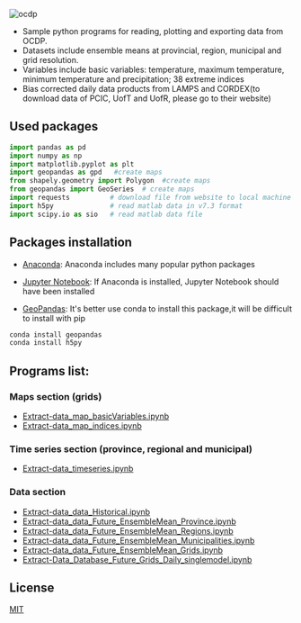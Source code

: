 ![ocdp](https://github.com/ziwangdeng/ocdp.yorku.ca/blob/master/ocdpData/pics/ocdp.PNG)

>
* Sample python programs for reading, plotting and exporting data from OCDP. 
* Datasets include ensemble means at provincial, region, municipal and grid resolution.
* Variables include basic variables: temperature, maximum temperature, minimum temperature and precipitation; 38 extreme indices
* Bias corrected daily data products from LAMPS and CORDEX(to download data of PCIC, UofT and UofR, please go to their website)


## Used packages
```python
import pandas as pd  
import numpy as np
import matplotlib.pyplot as plt 
import geopandas as gpd   #create maps
from shapely.geometry import Polygon  #create maps
from geopandas import GeoSeries  # create maps
import requests          # download file from website to local machine
import h5py              # read matlab data in v7.3 format
import scipy.io as sio   # read matlab data file
```

## Packages installation
* [Anaconda](https://www.anaconda.com/distribution/): Anaconda includes many popular python packages

* [Jupyter Notebook](https://jupyter.readthedocs.io/en/latest/install.html): If Anaconda is installed, Jupyter Notebook should have been installed

* [GeoPandas](http://geopandas.org/install.html): It's better use conda to install this package,it will be difficult to install with pip
```bash
conda install geopandas
conda install h5py
```

## Programs list:
### Maps section (grids)
* [Extract-data_map_basicVariables.ipynb](https://github.com/ziwangdeng/ocdp.yorku.ca/blob/master/ocdpData/pythonCode/Extract-data_map_basicVariables.ipynb)
* [Extract-data_map_indices.ipynb](https://github.com/ziwangdeng/ocdp.yorku.ca/blob/master/ocdpData/pythonCode/Extract-data_map_indices.ipynb)
### Time series section (province, regional and municipal)
* [Extract-data_timeseries.ipynb](https://github.com/ziwangdeng/ocdp.yorku.ca/blob/master/ocdpData/pythonCode/Extract-data_timeseries.ipynb)
### Data section
* [Extract-data_data_Historical.ipynb](Extract-data_data_Historical.ipynb)
* [Extract-data_data_Future_EnsembleMean_Province.ipynb](https://github.com/ziwangdeng/ocdp.yorku.ca/blob/master/ocdpData/pythonCode/Extract-data_data_Future_EnsembleMean_Province.ipynb)
* [Extract-data_data_Future_EnsembleMean_Regions.ipynb](https://github.com/ziwangdeng/ocdp.yorku.ca/blob/master/ocdpData/pythonCode/Extract-data_data_Future_EnsembleMean_Regions.ipynb)
* [Extract-data_data_Future_EnsembleMean_Municipalities.ipynb](https://github.com/ziwangdeng/ocdp.yorku.ca/blob/master/ocdpData/pythonCode/Extract-data_data_Future_EnsembleMean_Municipalities.ipynb)
* [Extract-data_data_Future_EnsembleMean_Grids.ipynb](https://github.com/ziwangdeng/ocdp.yorku.ca/blob/master/ocdpData/pythonCode/Extract-data_data_Future_EnsembleMean_Grids.ipynb)
* [Extract-Data_Database_Future_Grids_Daily_singlemodel.ipynb](https://github.com/ziwangdeng/ocdp.yorku.ca/blob/master/ocdpData/pythonCode/Extract-Data_Database_Future_Grids_Daily_singlemodel.ipynb)

## License
[MIT](https://choosealicense.com/licenses/mit/)
